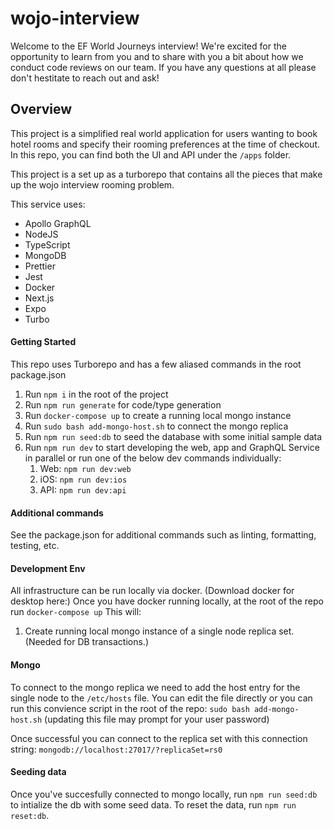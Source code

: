 # wojo-interview

Welcome to the EF World Journeys interview! We're excited for the opportunity to learn from you and to share with you a bit about how we conduct code reviews on our team. If you have any questions at all please don't hestitate to reach out and ask!

## Overview

This project is a simplified real world application for users wanting to book hotel rooms and specify their rooming preferences at the time of checkout. In this repo, you can find both the UI and API under the `/apps` folder.

This project is a set up as a turborepo that contains all the pieces that make up the wojo interview rooming problem.

This service uses:

-   Apollo GraphQL
-   NodeJS
-   TypeScript
-   MongoDB
-   Prettier
-   Jest
-   Docker
-   Next.js
-   Expo
-   Turbo

#### Getting Started

This repo uses Turborepo and has a few aliased commands in the root package.json

1. Run `npm i` in the root of the project
2. Run `npm run generate` for code/type generation
3. Run `docker-compose up` to create a running local mongo instance
4. Run `sudo bash add-mongo-host.sh` to connect the mongo replica
5. Run `npm run seed:db` to seed the database with some initial sample data
6. Run `npm run dev` to start developing the web, app and GraphQL Service in parallel or run one of the below dev commands individually:
    1. Web: `npm run dev:web`
    2. iOS: `npm run dev:ios`
    3. API: `npm run dev:api`

#### Additional commands

See the package.json for additional commands such as linting, formatting, testing, etc.

#### Development Env

All infrastructure can be run locally via docker. (Download docker for desktop here:)
Once you have docker running locally, at the root of the repo run `docker-compose up` This will:

1. Create running local mongo instance of a single node replica set. (Needed for DB transactions.)

#### Mongo

To connect to the mongo replica we need to add the host entry for the single node to the `/etc/hosts` file.
You can edit the file directly or you can run this convience script in the root of the repo:
`sudo bash add-mongo-host.sh` (updating this file may prompt for your user password)

Once successful you can connect to the replica set with this connection string:
`mongodb://localhost:27017/?replicaSet=rs0`

#### Seeding data

Once you've succesfully connected to mongo locally, run `npm run seed:db` to intialize the db with some seed data.
To reset the data, run `npm run reset:db`.
